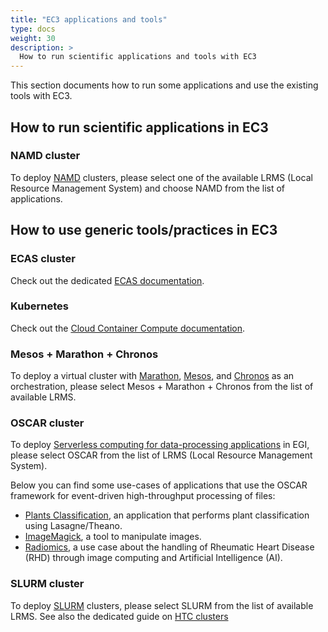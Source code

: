 ```yaml
---
title: "EC3 applications and tools"
type: docs
weight: 30
description: >
  How to run scientific applications and tools with EC3
---
```


This section documents how to run some applications and use the existing tools
with EC3.

## How to run scientific applications in EC3

### NAMD cluster

To deploy [NAMD](https://www.ks.uiuc.edu/Research/namd/) clusters, please
select one of the available LRMS (Local Resource Management System) and
choose NAMD from the list of applications.

## How to use generic tools/practices in EC3

### ECAS cluster

Check out the dedicated [ECAS documentation](ecas).

### Kubernetes

Check out the
[Cloud Container Compute documentation](../../../cloud-container-compute).

### Mesos + Marathon + Chronos

To deploy a virtual cluster with
[Marathon](https://mesosphere.github.io/marathon/),
[Mesos](http://mesos.apache.org/), and
[Chronos](https://mesos.github.io/chronos/) as an orchestration,
please select Mesos + Marathon + Chronos from the list of available LRMS.

### OSCAR cluster

To deploy
[Serverless computing for data-processing applications](https://www.egi.eu/about/newsletters/serverless-computing-for-data-processing-applications-in-egi/)
in EGI, please select OSCAR from the list of LRMS (Local Resource Management
System). 

Below you can find some use-cases of applications that use the OSCAR framework for
event-driven high-throughput processing of files:

* [Plants Classification](https://github.com/indigo-dc/plant-classification-theano),
  an application that performs plant classification using Lasagne/Theano.
* [ImageMagick](https://www.imagemagick.org/), a tool to manipulate images.
* [Radiomics](https://github.com/eubr-atmosphere/radiomics), a use case about
  the handling of Rheumatic Heart Disease (RHD) through image computing and
  Artificial Intelligence (AI).

### SLURM cluster

To deploy [SLURM](https://slurm.schedmd.com/documentation.html) clusters,
please select SLURM from the list of available LRMS.
See also the dedicated guide on [HTC clusters](htc)
